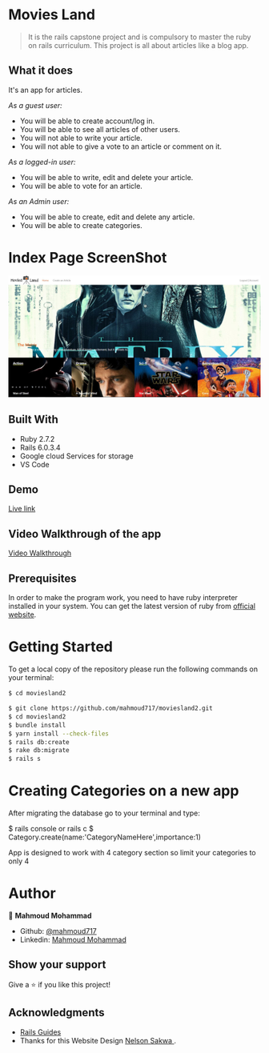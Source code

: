 # Movies Land

>  It is the rails capstone project and is compulsory to master the ruby on rails curriculum. This project is all about articles like a blog app.

## What it does

It's an app for articles.

*As a guest user:*

- You will be able  to create account/log in.
- You will be able to see all articles of other users.
- You will not able to write your article.
- You will not able to give a vote to an article or comment on it.

*As a logged-in user:*

- You will be able to write, edit and delete your article.
- You will be able to vote for an article.

*As an Admin user:*

- You will be able to create, edit and delete any article.
- You will be able to create categories.

# Index Page ScreenShot

![screenshot](public/capture.jpg)


## Built With

- Ruby 2.7.2
- Rails 6.0.3.4
- Google cloud Services for storage
- VS Code

## Demo

[Live link](https://mygamerheaven.herokuapp.com/)

## Video Walkthrough of the app

[Video Walkthrough](https://www.loom.com/share/c62b383705514abca142d3e514bc43a4)


## Prerequisites

In order to make the program work, you need to have ruby interpreter installed in your system. You can get the latest version of ruby from [official website](https://www.ruby-lang.org/en/downloads/).

# Getting Started

To get a local copy of the repository please run the following commands on your terminal:

```
$ cd moviesland2
```

```bash
$ git clone https://github.com/mahmoud717/moviesland2.git
$ cd moviesland2
$ bundle install
$ yarn install --check-files
$ rails db:create
$ rake db:migrate
$ rails s
```
# Creating Categories on a new app

After migrating the database go to your terminal and type:

$ rails console or rails c
$ Category.create(name:'CategoryNameHere',importance:1)

App is designed to work with 4 category section so limit your categories to only 4

# Author

👤 **Mahmoud Mohammad**

- Github: [@mahmoud717](https://github.com/mahmoud717)
- Linkedin: [Mahmoud Mohammad](https://www.linkedin.com/in/mahmoud-m-abbas/)

## Show your support

Give a :star:️ if you like this project!

## Acknowledgments

- <a href="https://guides.rubyonrails.org/" target="_blank">Rails Guides</a>
- Thanks for this Website Design [Nelson Sakwa
](https://www.behance.net/sakwadesignstudio).
